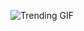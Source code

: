 ![Trending GIF](https://media1.giphy.com/media/v1.Y2lkPThiYjIxNzcyZWhwZzI4Z3p0dzdrZXRvbGpjcHJ2bHJwb3RxeWF5Yjc1aTdtNXM1eSZlcD12MV9naWZzX3NlYXJjaCZjdD1n/YYKoJL28YtscdUTGWA/giphy.gif)
